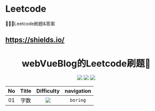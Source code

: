 # Leetcode
👩🏻‍💻Leetcode刷题&amp;答案

## https://shields.io/

<h1 align="center">webVueBlog的Leetcode刷题📒</h1>
<div align="center">
  	<img src="https://img.shields.io/badge/-Easy-green">
 	  <img src="https://img.shields.io/badge/-Medium-orange">
    <img src="https://img.shields.io/badge/-Hard-red">
</div>

| No | Title |   Difficulty  |   navigation    |
| :--: | :------:  |:------: | :------: |
|  01  | 字数  | <img src="https://img.shields.io/badge/-Easy-green"> | `boring` |
